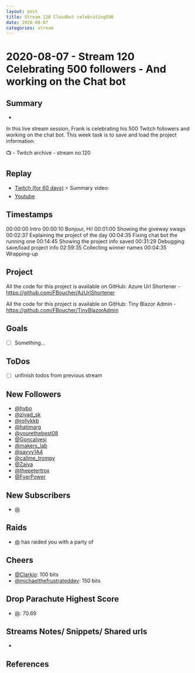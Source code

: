 ```yaml
---
layout: post
title: Stream 120 Cloudbot celebrating500
date: 2020-08-07
categories: stream
---
```



# 2020-08-07 - Stream 120 Celebrating 500 followers - And working on the Chat bot

## Summary
-

In this live stream session, Frank is celebrating his 500 Twitch followers and working on the chat bot. This week task is to save and load the project information.

📺 - Twitch archive - stream no.120

## Replay


- [Twitch (for 60 days)](https://www.twitch.tv/videos/)
⚡ Summary video:
- [Youtube](https://youtu.be/X8J4lVSCELU)


## Timestamps


00:00:00 Intro
00:00:10 Bonjour, Hi!
00:01:00 Showing the giveway swags
00:02:37 Explaining the project of the day
00:04:35 Fixing chat bot the running one
00:14:45 Showing the project info saved
00:31:29 Debugging save/load project info
02:59:35 Collecting winner names
00:04:35 Wrapping-up



Project
-------

All the code for this project is available on GitHub: Azure Url Shortener - https://github.com/FBoucher/AzUrlShortener

All the code for this project is available on GitHub: Tiny Blazor Admin - https://github.com/FBoucher/TinyBlazorAdmin


Goals
-----

- [ ] Something...



ToDos
-----
- [ ] unfinish todos from previous stream


New Followers
-------------

- [@hvbo](https://www.twitch.tv/hvbo)
- [@ziyad_sk](https://www.twitch.tv/ziyad_sk)
- [@rollykkb](https://www.twitch.tv/rollykkb)
- [@hatimarg](https://www.twitch.tv/hatimarg)
- [@yourethebest08](https://www.twitch.tv/yourethebest08)
- [@Goncalvesj](https://www.twitch.tv/Goncalvesj)
- [@makers_lab](https://www.twitch.tv/makers_lab)
- [@savvy1A4](https://www.twitch.tv/savvy1A4)
- [@callme_trompy](https://www.twitch.tv/callme_trompy)
- [@Zaiva](https://www.twitch.tv/Zaiva)
- [@thepetertrox](https://www.twitch.tv/thepetertrox)
- [@FyerPower](https://www.twitch.tv/FyerPower)



New Subscribers
---------------

- [@](https://www.twitch.tv/)


Raids
------

- [@](https://www.twitch.tv/) has raided you with a party of 



Cheers
------

- [@Clarkio](https://www.twitch.tv/Clarkio):  100 bits
- [@michaelthefrustrateddev](https://www.twitch.tv/michaelthefrustrateddev):  150 bits


Drop Parachute Highest Score
----------------------------

- [@](https://www.twitch.tv/):  70.69



Streams Notes/ Snippets/ Shared urls
-----------------------------------

- 


References
----------

